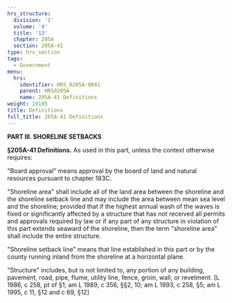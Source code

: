 ```yaml
---
hrs_structure:
  division: '1'
  volume: '4'
  title: '13'
  chapter: 205A
  section: 205A-41
type: hrs_section
tags:
  - Government
menu:
  hrs:
    identifier: HRS_0205A-0041
    parent: HRS0205A
    name: 205A-41 Definitions
weight: 19105
title: Definitions
full_title: 205A-41 Definitions
---
```

**PART III. SHORELINE SETBACKS**

**§205A-41 Definitions.** As used in this part, unless the context otherwise requires:

"Board approval" means approval by the board of land and natural resources pursuant to chapter 183C.

"Shoreline area" shall include all of the land area between the shoreline and the shoreline setback line and may include the area between mean sea level and the shoreline; provided that if the highest annual wash of the waves is fixed or significantly affected by a structure that has not received all permits and approvals required by law or if any part of any structure in violation of this part extends seaward of the shoreline, then the term "shoreline area" shall include the entire structure.

"Shoreline setback line" means that line established in this part or by the county running inland from the shoreline at a horizontal plane.

"Structure" includes, but is not limited to, any portion of any building, pavement, road, pipe, flume, utility line, fence, groin, wall, or revetment. [L 1986, c 258, pt of §1; am L 1989, c 356, §§2, 10; am L 1993, c 258, §5; am L 1995, c 11, §12 and c 69, §12]